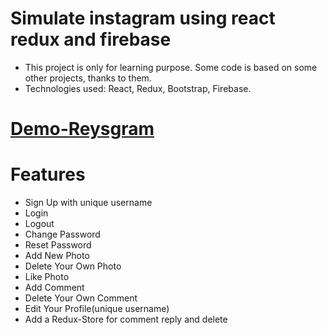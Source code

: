 # Simulate instagram using react redux and firebase

- This project is only for learning purpose. Some code is based on some other projects, thanks to them.
- Technologies used: React, Redux, Bootstrap, Firebase.

# <a href="https://wangrui1207.000webhostapp.com/" target="_blank">Demo-Reysgram</a>

# Features

- Sign Up with unique username
- Login
- Logout
- Change Password
- Reset Password
- Add New Photo
- Delete Your Own Photo
- Like Photo
- Add Comment
- Delete Your Own Comment
- Edit Your Profile(unique username)
- Add a Redux-Store for comment reply and delete
